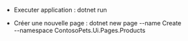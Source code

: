 * Executer application :
    dotnet run

* Créer une nouvelle page :
    dotnet new page --name Create \
    --namespace ContosoPets.Ui.Pages.Products